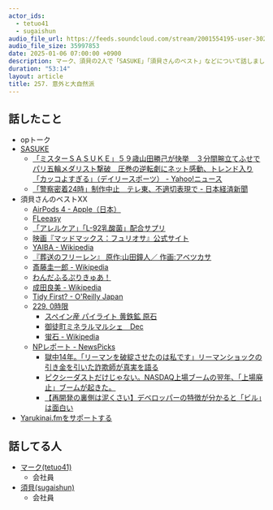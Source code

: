 ```yaml
---
actor_ids:
  - tetuo41
  - sugaishun
audio_file_url: https://feeds.soundcloud.com/stream/2001554195-user-302747142-yarukinai-257-2025_01_06.mp3
audio_file_size: 35997853
date: 2025-01-06 07:00:00 +0900
description: マーク、須貝の2人で「SASUKE」「須貝さんのベスト」などについて話しました。
duration: "53:14"
layout: article
title: 257. 意外と大自然派
---
```


## 話したこと
- opトーク
- [SASUKE](https://www.tbs.co.jp/sasuke_rising/)
  - [「ミスターＳＡＳＵＫＥ」５９歳山田勝己が快挙　３分間腕立てふせでパリ五輪メダリスト撃破　圧巻の逆転劇にネット感動、トレンド入り「カッコよすぎる」（デイリースポーツ） - Yahoo!ニュース](https://news.yahoo.co.jp/articles/7b48bdcddd129d45f8bec8df1b78268f14a54274)
  - [「警察密着24時」制作中止　テレ東、不適切表現で - 日本経済新聞](https://www.nikkei.com/article/DGXZQOUE304H10Q4A530C2000000/)
- 須貝さんのベストXX
  - [AirPods 4 - Apple（日本）](https://www.apple.com/jp/airpods-4/)
  - [FLeeasy](https://lee-japan.jp/features/fleeasy.html)
  - [「アレルケア」「L-92乳酸菌」配合サプリ](https://www.calpis-shop.jp/products/l92_tab.html/)
  - [映画『マッドマックス：フュリオサ』公式サイト](https://wwws.warnerbros.co.jp/madmaxfuriosa/index.html)
  - [YAIBA - Wikipedia](https://ja.wikipedia.org/wiki/YAIBA)
  - [『葬送のフリーレン』 原作:山田鐘人／ 作画:アベツカサ](https://websunday.net/work/708/)
  - [斎藤圭一郎 - Wikipedia](https://ja.wikipedia.org/wiki/%E6%96%8E%E8%97%A4%E5%9C%AD%E4%B8%80%E9%83%8E)
  - [わんだふるぷりきゅあ！](https://www.toei-anim.co.jp/tv/precure/)
  - [成田良美 - Wikipedia](https://ja.wikipedia.org/wiki/%E6%88%90%E7%94%B0%E8%89%AF%E7%BE%8E)
  - [Tidy First? - O'Reilly Japan](https://www.oreilly.co.jp/books/9784814400911/)
  - [229. 0時限](https://yarukinai.fm/episode/229)
    - [スペイン産 パイライト 黄鉄鉱 原石](https://www.up-stone.jp/SHOP/119566/132760/list.html?srsltid=AfmBOoruYsoOEoqTbrW3ZwSyQBqp8zon1A01coCdveJ2JFaPnPPFH78s)
    - [御徒町ミネラルマルシェ　Dec](https://www.mineralshow.net/marche/dec.html)
    - [蛍石 - Wikipedia](https://ja.wikipedia.org/wiki/%E8%9B%8D%E7%9F%B3)
  - [NPレポート - NewsPicks](https://newspicks.com/movie-series/158/)
    - [獄中14年。「リーマンを破綻させたのは私です」リーマンショックの引き金を引いた詐欺師が真実を語る](https://www.youtube.com/watch?v=xunwUHOeiMk)
    - [ピクシーダストだけじゃない。NASDAQ上場ブームの翌年、「上場廃止」ブームが起きた。](https://www.youtube.com/watch?v=7DoTVMsqzms)
    - [【再開発の裏側は泥くさい】デベロッパーの特徴が分かると「ビル」は面白い](https://www.youtube.com/watch?v=0VzN-pPH7f0&list=PLDxonNcxMgrsmwW9CFyOz_h1mbn60GwzF&index=27)
- [Yarukinai.fmをサポートする](https://note.com/tetuo41/circle)

## 話してる人
- [マーク(tetuo41)](https://twitter.com/tetuo41)
  - 会社員
- [須貝(sugaishun)](https://twitter.com/sugaishun)
  - 会社員
